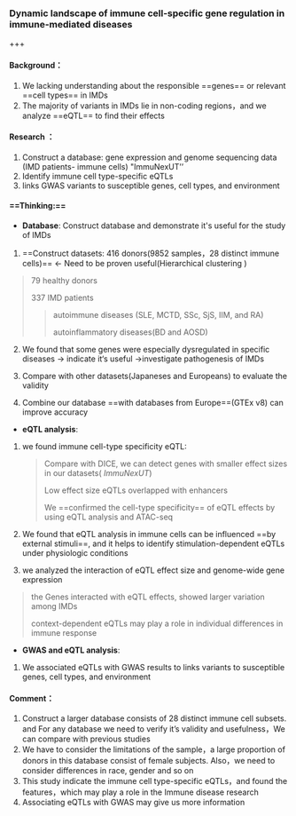 ### **Dynamic landscape of immune cell-specific gene   regulation in immune-mediated diseases**

+++

#### Background：

1. We lacking understanding about the responsible ==genes== or relevant ==cell types== in IMDs
2. The majority of variants in IMDs lie in non-coding regions，and we analyze ==eQTL== to find their effects

#### **Research** ：

1. Construct  a database: gene expression and genome sequencing data (IMD patients- immune cells) "ImmuNexUT’’ 
2. Identify immune cell type-specific eQTLs
3. links GWAS variants to susceptible genes, cell types, and environment

#### ==**Thinking**:==

+ **Database**: Construct database and demonstrate it's useful for the study of IMDs

1.  ==Construct datasets: 416 donors(9852 samples，28 distinct immune cells)== ← Need to be proven useful(Hierarchical clustering )

   > 79 healthy donors
   >
   > 337 IMD patients
   >
   > >autoimmune diseases (SLE, MCTD, SSc, SjS, IIM, and RA) 
   > >
   > >autoinflammatory diseases(BD and AOSD)

2. We found that some genes were especially dysregulated in specific diseases → indicate it‘s useful →investigate pathogenesis of IMDs

3. Compare with other datasets(Japaneses and Europeans) to evaluate the validity

4. Combine our database ==with databases from Europe==(GTEx v8) can improve accuracy

+ **eQTL analysis**: 

1. we found immune cell-type specificity eQTL:

   > Compare with DICE, we can detect genes with smaller effect sizes in our datasets( *ImmuNexUT*)
   >
   > Low effect size eQTLs overlapped with enhancers 
   >
   > We ==confirmed the cell-type specificity== of eQTL effects by using eQTL analysis and ATAC-seq

2. We found that eQTL analysis in immune cells can be influenced ==by external stimuli==, and it helps to identify stimulation-dependent eQTLs under physiologic conditions

3.  we analyzed the interaction of eQTL effect size and genome-wide gene expression

   > the Genes interacted with eQTL effects, showed larger variation among IMDs
   >
   > context-dependent eQTLs may play a role in individual differences in immune response

+ **GWAS and eQTL analysis**: 

1. We associated eQTLs with GWAS results to links variants to susceptible genes, cell types, and environment

#### Comment：

1. Construct a larger database consists of 28 distinct immune cell subsets. and For any database we need to verify it’s validity and usefulness，We can compare with previous studies
2. We have to consider the limitations of the sample，a large proportion of donors in this database consist of female subjects. Also，we need to consider differences in race, gender and so on
3. This study indicate the immune cell type-specific eQTLs，and found the features，which may  play a role in the  Immune disease research
4.  Associating eQTLs with GWAS may give us more information

